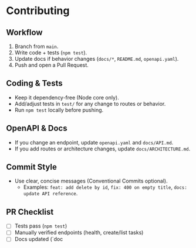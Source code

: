# Contributing

## Workflow
1. Branch from `main`.
2. Write code + tests (`npm test`).
3. Update docs if behavior changes (`docs/*`, `README.md`, `openapi.yaml`).
4. Push and open a Pull Request.

## Coding & Tests
- Keep it dependency-free (Node core only).
- Add/adjust tests in `test/` for any change to routes or behavior.
- Run `npm test` locally before pushing.

## OpenAPI & Docs
- If you change an endpoint, update `openapi.yaml` and `docs/API.md`.
- If you add routes or architecture changes, update `docs/ARCHITECTURE.md`.

## Commit Style
- Use clear, concise messages (Conventional Commits optional).
  - Examples: `feat: add delete by id`, `fix: 400 on empty title`, `docs: update API reference`.

## PR Checklist
- [ ] Tests pass (`npm test`)
- [ ] Manually verified endpoints (health, create/list tasks)
- [ ] Docs updated (`doc
